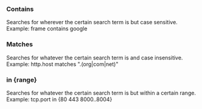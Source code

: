
### Contains
Searches for wherever the certain search term is but case sensitive.
Example: frame contains google

### Matches
Searches for whatever the certain search term is and case insensitive.
Example: http.host matches "\.(org|com|net)"

### in {range}
Searches for whatever the certain search term is but within a certain range.
Example: tcp.port in {80 443 8000..8004}

